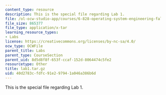 ```yaml
---
content_type: resource
description: This is the special file regarding Lab 1.
file: /ol-ocw-studio-app/courses/6-828-operating-system-engineering-fall-2012/40d2783cfdfc91e297941a046a386b6d_lab1.tar.gz
file_size: 865377
file_type: application/x-tar
learning_resource_types:
- Labs
license: https://creativecommons.org/licenses/by-nc-sa/4.0/
ocw_type: OCWFile
parent_title: Labs
parent_type: CourseSection
parent_uid: 8d5d8f8f-653f-ccaf-152d-8064474c5fe2
resourcetype: Other
title: lab1.tar.gz
uid: 40d2783c-fdfc-91e2-9794-1a046a386b6d
---
```

This is the special file regarding Lab 1.